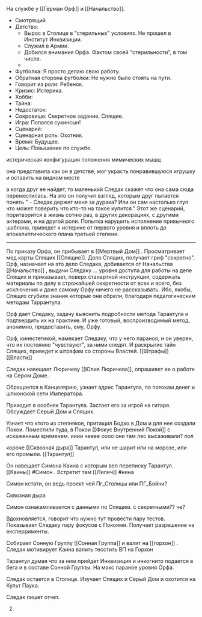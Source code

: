 На службе у [[Герман Орф]] и [[Начальство]].


-   Смотрящий
-   Детство: 
	- Вырос в Столице в "стерильных" условиях. Не прошел в Институт Инквизиции.
	- Служил в Армии.
	- Добился внимания Орфа. Фактом своей "стерильности", в том числе.
	- 
-   Футболка: Я просто делаю свою работу. 
-   Обратная сторона футболки: Не нужно было стоять на пути.
-   Говорит из роли: Ребенок.
-   Кризис: Истерика.
-   Хобби:  
-   Тайна: 
-   Недостаток: 
-   Сокровище: Секретное задание. Спящие.
-   Игра: Попался сукинсын!
-   Сценарий: 
-   Сценарная роль: Охотник.
-   Время: Будущее.
-   Цель: Повышение по службе.


истерическая конфигурация положения мимических мышц

она представила как он в детстве, мог украсть понравившуюся игрушку и оставить на видном месте

а когда друг ее найдет, то маленький Следак скажет что она сама сюда переместилась. На это он получит взгляд, которым друг пытается понять " - Следак держит меня за дурака? Или он сам настолько глуп что может поверить что кто-то на такое купится." Этот же сценарий, поритворится в жизнь сотню раз, в других декорациях, с другими актерами, и на другой роли.
Попытка нарушить  исполнение привычного шаблона, приведет к истерике от первого уровня и вплоть до апокалиптического плача третьей степени.

***
По приказу Орфа, он прибывает в [[Мертвый Дом]] . Просматривает мед карты Спящих [[Спящие]]. Дело Спящих, получает гриф "секретно". Орф, назначает на это дело Следака, добивается от Начальства [[Начальство]] , выдачи Следаку ... уровня доступа для работы на деле Спящих и приказывает, поверх станартной инструкции, содержать материалы по делу в строжайшей секретности от всех и всего, без исключения и даже самому Орфу ничего не рассказывать. Ибо, якобы, Спящих сгубили знания которые они обрели, благодаря педагогическим методам Таррантула. 

Орф дает Следаку, задачу выяснить подробности метода Тарантула и подтвердить их на практике. И уже готовый, воспроизводимый метод, анонимно, предоставить, ему, Орфу.

Орф, кинестетикой, намекает Следаку, что у него параноя, и он уверен, что их постоянно "чувствуют", за ними следят. И раскрытие тайн Спящих, приведет к штрафам со стороны Властей. [[Штрафы]] [[Власти]] 

Следак навещает Люричеву [[Юлия Люричева]], опрашивет ее о работе на Сером Доме. 

Обращается в Канцелярию, узнает адрес Тарантула, по потокам денег и шпионской сети Императора.

Приходит в особняк Тарантула. Застает его за игрой на гитаре. Обсуждает Серый Дом и Спящих.

Узнает что ктото из степняков, притащил Бодхо в Дом и для нее создали Покои. Поместили туда, в Покои [[Фокус Внутренний Покой]] с искаженным временем. ииии чееее оооо они там лес высаживали? лол

короче [[Сквозная дыра]] Тарантул, или не шарит или на морозе, или его промыли. [[Тарантул]] 

Он навещает Симона Каина с которым вел переписку Тарантул. [[Каины]] #Симон . Встретит там [[Лилич]] #нина 

Симон кстати, он ведь проект чей Пг_Столицы или ПГ_Бойни?

Сквозная дыра

Симон ознакамливается с данными по Спящим.
с секретными?? че? 

Вдохновляется, говорит что нужно тут провести пару тестов.
Показывает Следаку пару фокусов с Покоями.
Получает разрешение на експеррименты. 

Собирает Сонную Группу [[Сонная Группа]] и валит на [[горхон]] . 
Следак мотивирует Каина валить тесстить ВП на Горхон

Тарантул думая что за ним прийдет Инквизиция и инкогнито подается в бега и в составе Сонной Группы. На макс параное уровня Орфа.

Следак остается в Столице. Изучает Спящих и Серый Дом и охотится на Культ Паука.

Следак пишет отчет.

2. 

